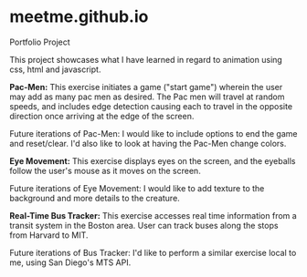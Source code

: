# meetme.github.io
Portfolio Project

This project showcases what I have learned in regard to animation using css, html and javascript. 

**Pac-Men:** This exercise initiates a game ("start game") wherein the user may add as many pac men as desired. The Pac men will travel at random speeds, and includes edge detection causing each to travel in the opposite direction once arriving at the edge of the screen.

Future iterations of Pac-Men: I would like to include options to end the game and reset/clear. I'd also like to look at having the Pac-Men change colors.

**Eye Movement:** This exercise displays eyes on the screen, and the eyeballs follow the user's mouse as it moves on the screen. 

Future iterations of Eye Movement: I would like to add texture to the background and more details to the creature.

**Real-Time Bus Tracker:** This exercise accesses real time information from a transit system in the Boston area. User can track buses along the stops from Harvard to MIT.

Future iterations of Bus Tracker: I'd like to perform a similar exercise local to me, using San Diego's MTS API.


